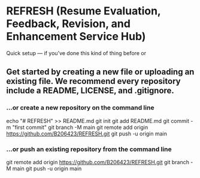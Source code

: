 # REFRESH (Resume Evaluation, Feedback, Revision, and Enhancement Service Hub)
Quick setup — if you’ve done this kind of thing before
or	
	
## Get started by creating a new file or uploading an existing file. We recommend every repository include a README, LICENSE, and .gitignore.

### …or create a new repository on the command line
echo "# REFRESH" >> README.md
git init
git add README.md
git commit -m "first commit"
git branch -M main
git remote add origin https://github.com/B206423/REFRESH.git
git push -u origin main

### …or push an existing repository from the command line
git remote add origin https://github.com/B206423/REFRESH.git
git branch -M main
git push -u origin main
